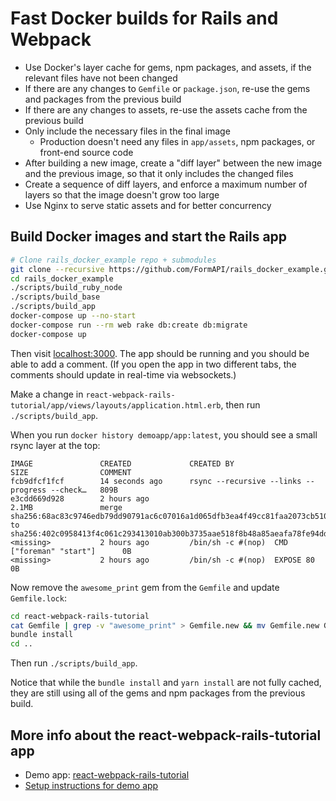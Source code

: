 # Fast Docker builds for Rails and Webpack

* Use Docker's layer cache for gems, npm packages, and assets, if the relevant files have not been changed
* If there are any changes to `Gemfile` or `package.json`, re-use the gems and packages from the previous build
* If there are any changes to assets, re-use the assets cache from the previous build
* Only include the necessary files in the final image
  * Production doesn't need any files in `app/assets`, npm packages, or front-end source code
* After building a new image, create a "diff layer" between the new image and the previous image,
  so that it only includes the changed files
* Create a sequence of diff layers, and enforce a maximum number of layers so that the image doesn't grow too large
* Use Nginx to serve static assets and for better concurrency


## Build Docker images and start the Rails app

```bash
# Clone rails_docker_example repo + submodules
git clone --recursive https://github.com/FormAPI/rails_docker_example.git
cd rails_docker_example
./scripts/build_ruby_node
./scripts/build_base
./scripts/build_app
docker-compose up --no-start
docker-compose run --rm web rake db:create db:migrate
docker-compose up
```

Then visit [localhost:3000](http://localhost:3000).
The app should be running and you should be able to add a comment. (If you open the app in
two different tabs, the comments should update in real-time via websockets.)

Make a change in `react-webpack-rails-tutorial/app/views/layouts/application.html.erb`, then
run `./scripts/build_app`.

When you run `docker history demoapp/app:latest`, you should see a small rsync layer at the top:

```
IMAGE               CREATED             CREATED BY                                      SIZE                COMMENT
fcb9dfcf1fcf        14 seconds ago      rsync --recursive --links --progress --check…   809B
e3cdd669d928        2 hours ago                                                         2.1MB               merge sha256:68ac83c9746edb79dd90791ac6c07016a1d065dfb3ea4f49cc81faa2073cb510 to sha256:402c0958413f4c061c293413010ab300b3735aae518f8b48a85aeafa78fe94dd
<missing>           2 hours ago         /bin/sh -c #(nop)  CMD ["foreman" "start"]      0B
<missing>           2 hours ago         /bin/sh -c #(nop)  EXPOSE 80                    0B
```

Now remove the `awesome_print` gem from the `Gemfile` and update `Gemfile.lock`:

```bash
cd react-webpack-rails-tutorial
cat Gemfile | grep -v "awesome_print" > Gemfile.new && mv Gemfile.new Gemfile
bundle install
cd ..
```

Then run `./scripts/build_app`.

Notice that while the `bundle install` and `yarn install` are not fully cached, they are still using all of the gems and npm packages from the previous build.


## More info about the react-webpack-rails-tutorial app

* Demo app: [react-webpack-rails-tutorial](https://github.com/shakacode/react-webpack-rails-tutorial)
* [Setup instructions for demo app](https://github.com/shakacode/react-webpack-rails-tutorial#basic-demo-setup)
